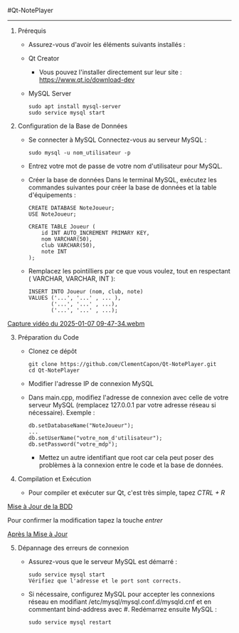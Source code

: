 #Qt-NotePlayer

---

1. Prérequis

      - Assurez-vous d'avoir les éléments suivants installés :

      - Qt Creator
  
        - Vous pouvez l'installer directement sur leur site : https://www.qt.io/download-dev

      - MySQL Server

            sudo apt install mysql-server
            sudo service mysql start

2. Configuration de la Base de Données

      - Se connecter à MySQL Connectez-vous au serveur MySQL :

            sudo mysql -u nom_utilisateur -p

      - Entrez votre mot de passe de votre nom d'utilisateur pour MySQL.

      - Créer la base de données Dans le terminal MySQL, exécutez les commandes suivantes pour créer la base de données et la table d'équipements :

            CREATE DATABASE NoteJoueur;
            USE NoteJoueur;

            CREATE TABLE Joueur (
                id INT AUTO_INCREMENT PRIMARY KEY,
                nom VARCHAR(50),
                club VARCHAR(50),
                note INT
            );
        
      - Remplacez les pointilliers par ce que vous voulez, tout en respectant ( VARCHAR, VARCHAR, INT ):
        
            INSERT INTO Joueur (nom, club, note)
            VALUES ('...', '...' , ... ),
                   ('...', '...' , ...),
                   ('...', '...' , ...);

[Capture vidéo du 2025-01-07 09-47-34.webm](https://github.com/user-attachments/assets/7c0f9612-686f-4700-8b70-468ce8ee4fea)


3. Préparation du Code

      - Clonez ce dépôt

            git clone https://github.com/ClementCapon/Qt-NotePlayer.git
            cd Qt-NotePlayer

      - Modifier l'adresse IP de connexion MySQL

      - Dans main.cpp, modifiez l'adresse de connexion avec celle de votre serveur MySQL (remplacez 127.0.0.1 par votre adresse réseau si nécessaire). Exemple :

            db.setDatabaseName("NoteJoueur");
            ...
            db.setUserName("votre_nom_d'utilisateur");
            db.setPassword("votre_mdp");
        
        - Mettez un autre identifiant que root car cela peut poser des problèmes à la connexion entre le code et la base de données.

4. Compilation et Exécution

      - Pour compiler et exécuter sur Qt, c'est très simple, tapez *CTRL + R* 

[Mise à Jour de la BDD](https://github.com/user-attachments/assets/dd5726fc-8807-45af-80ba-1a064908ac6c)


Pour confirmer la modification tapez la touche *entrer*

[Après la Mise à Jour](https://github.com/user-attachments/assets/bc28e239-ad7f-4064-822a-63cef2519350)
      
5. Dépannage des erreurs de connexion

      - Assurez-vous que le serveur MySQL est démarré :

            sudo service mysql start
            Vérifiez que l'adresse et le port sont corrects.

      - Si nécessaire, configurez MySQL pour accepter les connexions réseau en modifiant /etc/mysql/mysql.conf.d/mysqld.cnf et en commentant bind-address avec #. Redémarrez ensuite MySQL :

            sudo service mysql restart
